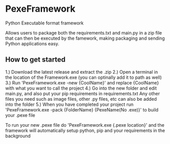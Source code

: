 # PexeFramework
 Python Executable format framework

 Allows users to package both the requirements.txt and main.py in a zip file that can then be executed by the famework, making packaging and sending Python applications easy.

## How to get started
 1.) Download the latest release and extract the .zip
 2.) Open a terminal in the location of the Framework.exe (you can optinally add it to path as well)
 3.) Run 'PexeFramework.exe -new {CoolName}' and replace {CoolName} with what you want to call the project
 4.) Go into the new folder and edit main.py, and also put your pip requirements in requirements.txt
 Any other files you need such as image files, other .py files, etc can also be added into the folder
 5.) When you have completed your project run 'PexeFramework.exe -pack {FolderName} {PexeName(No .exe)}' to build your .pexe file
 
 To run your new .pexe file do 'PexeFramework.exe {.pexe location}' and the framework will automatically setup python, pip and your requirements in the background
